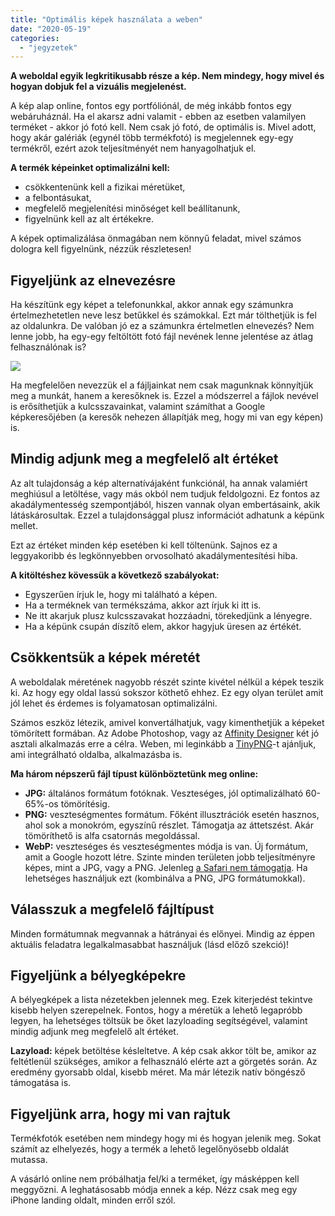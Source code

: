 ```yaml
---
title: "Optimális képek használata a weben"
date: "2020-05-19"
categories: 
  - "jegyzetek"
---
```


**A weboldal egyik legkritikusabb része a kép. Nem mindegy, hogy mivel és hogyan dobjuk fel a vizuális megjelenést.**

A kép alap online, fontos egy portfóliónál, de még inkább fontos egy webáruháznál. Ha el akarsz adni valamit - ebben az esetben valamilyen terméket - akkor jó fotó kell. Nem csak jó fotó, de optimális is. Mivel adott, hogy akár galériák (egynél több termékfotó) is megjelennek egy-egy termékről, ezért azok teljesítményét nem hanyagolhatjuk el.

**A termék képeinket optimalizálni kell:**

- csökkentenünk kell a fizikai méretüket,
- a felbontásukat,
- megfelelő megjelenítési minőséget kell beállítanunk,
- figyelnünk kell az alt értékekre.

A képek optimalizálása önmagában nem könnyű feladat, mivel számos dologra kell figyelnünk, nézzük részletesen!

## Figyeljünk az elnevezésre

Ha készítünk egy képet a telefonunkkal, akkor annak egy számunkra értelmezhetetlen neve lesz betűkkel és számokkal. Ezt már tölthetjük is fel az oldalunkra. De valóban jó ez a számunkra értelmetlen elnevezés? Nem lenne jobb, ha egy-egy feltöltött fotó fájl nevének lenne jelentése az átlag felhasználónak is?

[![](images/sotetkek-noi-futocipo-rozsaszin-csikkal.jpg)](https://conedevelopment.com/wp-content/uploads/2020/05/sotetkek-noi-futocipo-rozsaszin-csikkal.jpg)

Ha megfelelően nevezzük el a fájljainkat nem csak magunknak könnyítjük meg a munkát, hanem a keresőknek is. Ezzel a módszerrel a fájlok nevével is erősíthetjük a kulcsszavainkat, valamint számíthat a Google képkeresőjében (a keresők nehezen állapítják meg, hogy mi van egy képen) is.

<im src="sotetkek-noi-futocipo-rozsaszin-csikkal.jpg">

## Mindig adjunk meg a megfelelő alt értéket

Az alt tulajdonság a kép alternatívájaként funkciónál, ha annak valamiért meghiúsul a letöltése, vagy más okból nem tudjuk feldolgozni. Ez fontos az akadálymentesség szempontjából, hiszen vannak olyan embertásaink, akik látáskárosultak. Ezzel a tulajdonsággal plusz információt adhatunk a képünk mellet.

<im src="sotetkek-noi-futocipo-rozsaszin-csikkal.jpg" alt="Sötétkék női futócipő rózsaszín csíkkal">

Ezt az értéket minden kép esetében ki kell töltenünk. Sajnos ez a leggyakoribb és legkönnyebben orvosolható akadálymentesítési hiba.

**A kitöltéshez kövessük a következő szabályokat:**

- Egyszerűen írjuk le, hogy mi található a képen.
- Ha a terméknek van termékszáma, akkor azt írjuk ki itt is.
- Ne itt akarjuk plusz kulcsszavakat hozzáadni, törekedjünk a lényegre.
- Ha a képünk csupán díszítő elem, akkor hagyjuk üresen az értékét.

## Csökkentsük a képek méretét

A weboldalak méretének nagyobb részét szinte kivétel nélkül a képek teszik ki. Az hogy egy oldal lassú sokszor köthető ehhez. Ez egy olyan terület amit jól lehet és érdemes is folyamatosan optimalizálni.

Számos eszköz létezik, amivel konvertálhatjuk, vagy kimenthetjük a képeket tömörített formában. Az Adobe Photoshop, vagy az [Affinity Designer](https://affinity.serif.com/en-us/designer/) két jó asztali alkalmazás erre a célra. Weben, mi leginkább a [TinyPNG](https://tinypng.com/)\-t ajánljuk, ami integrálható oldalba, alkalmazásba is.

**Ma három népszerű fájl típust különböztetünk meg online:**

- **JPG:** általános formátum fotóknak. Veszteséges, jól optimalizálható 60-65%-os tömörítésig.
- **PNG:** veszteségmentes formátum. Főként illusztrációk esetén hasznos, ahol sok a monokróm, egyszínű részlet. Támogatja az áttetszést. Akár tömöríthető is alfa csatornás megoldással.
- **WebP:** veszteséges és veszteségmentes módja is van. Új formátum, amit a Google hozott létre. Szinte minden területen jobb teljesítményre képes, mint a JPG, vagy a PNG. Jelenleg [a Safari nem támogatja](https://caniuse.com/#search=webp). Ha lehetséges használjuk ezt (kombinálva a PNG, JPG formátumokkal).

## Válasszuk a megfelelő fájltípust

Minden formátumnak megvannak a hátrányai és előnyei. Mindig az éppen aktuális feladatra legalkalmasabbat használjuk (lásd előző szekció)!

## Figyeljünk a bélyegképekre

A bélyegképek a lista nézetekben jelennek meg. Ezek kiterjedést tekintve kisebb helyen szerepelnek. Fontos, hogy a méretük a lehető legapróbb legyen, ha lehetséges töltsük be őket lazyloading segítségével, valamint mindig adjunk meg megfelelő alt értéket.

**Lazyload:** képek betöltése késleltetve. A kép csak akkor tölt be, amikor az feltétlenül szükséges, amikor a felhasználó elérte azt a görgetés során. Az eredmény gyorsabb oldal, kisebb méret. Ma már létezik natív böngésző támogatása is.

## Figyeljünk arra, hogy mi van rajtuk

Termékfotók esetében nem mindegy hogy mi és hogyan jelenik meg. Sokat számít az elhelyezés, hogy a termék a lehető legelőnyösebb oldalát mutassa.

A vásárló online nem próbálhatja fel/ki a terméket, így másképpen kell meggyőzni. A leghatásosabb módja ennek a kép. Nézz csak meg egy iPhone landing oldalt, minden erről szól.
